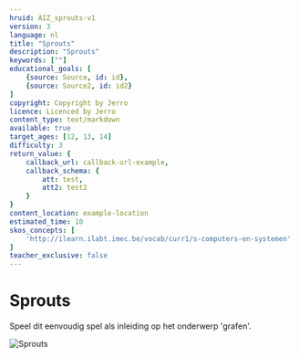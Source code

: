 ```yaml
---
hruid: AIZ_sprouts-v1
version: 3
language: nl
title: "Sprouts"
description: "Sprouts"
keywords: [""]
educational_goals: [
    {source: Source, id: id}, 
    {source: Source2, id: id2}
]
copyright: Copyright by Jerro
licence: Licenced by Jerro
content_type: text/markdown
available: true
target_ages: [12, 13, 14]
difficulty: 3
return_value: {
    callback_url: callback-url-example,
    callback_schema: {
        att: test,
        att2: test2
    }
}
content_location: example-location
estimated_time: 10
skos_concepts: [
    'http://ilearn.ilabt.imec.be/vocab/curr1/s-computers-en-systemen'
]
teacher_exclusive: false
---
```


# Sprouts
Speel dit eenvoudig spel als inleiding op het onderwerp 'grafen'. 

![](@youtube/https://www.youtube.com/embed/zq5TpgqAn_A "Sprouts")